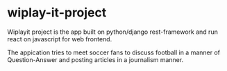 # wiplay-it-project
Wiplayit project is the app built on python/django rest-framework and run react on javascript for web frontend.

The appication tries to meet soccer fans to discuss football in a manner of Question-Answer and posting articles in a journalism manner.


